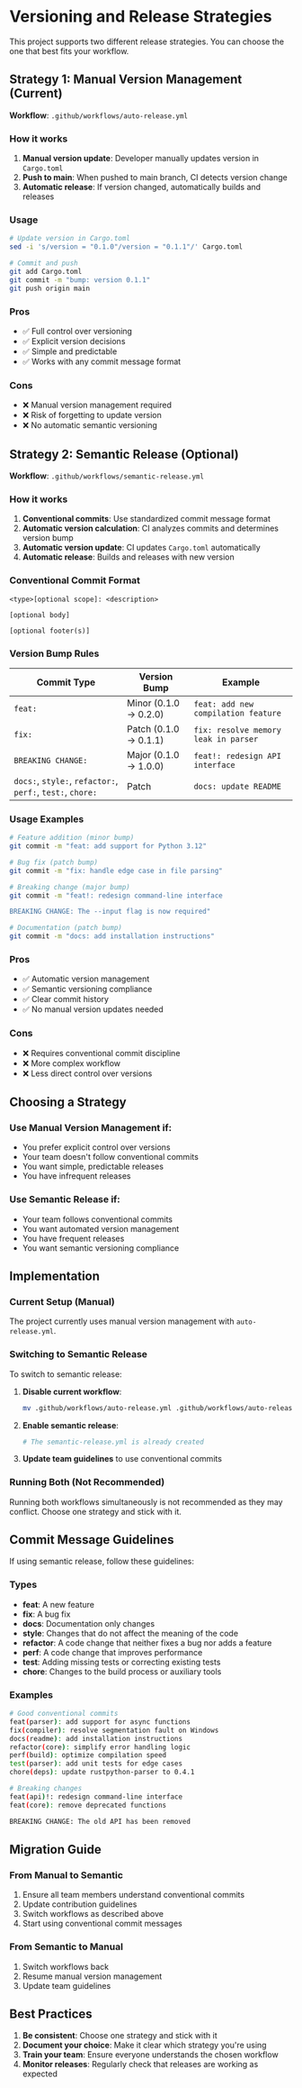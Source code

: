 # Versioning and Release Strategies

This project supports two different release strategies. You can choose the one that best fits your workflow.

## Strategy 1: Manual Version Management (Current)

**Workflow**: `.github/workflows/auto-release.yml`

### How it works
1. **Manual version update**: Developer manually updates version in `Cargo.toml`
2. **Push to main**: When pushed to main branch, CI detects version change
3. **Automatic release**: If version changed, automatically builds and releases

### Usage
```bash
# Update version in Cargo.toml
sed -i 's/version = "0.1.0"/version = "0.1.1"/' Cargo.toml

# Commit and push
git add Cargo.toml
git commit -m "bump: version 0.1.1"
git push origin main
```

### Pros
- ✅ Full control over versioning
- ✅ Explicit version decisions
- ✅ Simple and predictable
- ✅ Works with any commit message format

### Cons
- ❌ Manual version management required
- ❌ Risk of forgetting to update version
- ❌ No automatic semantic versioning

## Strategy 2: Semantic Release (Optional)

**Workflow**: `.github/workflows/semantic-release.yml`

### How it works
1. **Conventional commits**: Use standardized commit message format
2. **Automatic version calculation**: CI analyzes commits and determines version bump
3. **Automatic version update**: CI updates `Cargo.toml` automatically
4. **Automatic release**: Builds and releases with new version

### Conventional Commit Format
```
<type>[optional scope]: <description>

[optional body]

[optional footer(s)]
```

### Version Bump Rules
| Commit Type | Version Bump | Example |
|-------------|--------------|---------|
| `feat:` | Minor (0.1.0 → 0.2.0) | `feat: add new compilation feature` |
| `fix:` | Patch (0.1.0 → 0.1.1) | `fix: resolve memory leak in parser` |
| `BREAKING CHANGE:` | Major (0.1.0 → 1.0.0) | `feat!: redesign API interface` |
| `docs:`, `style:`, `refactor:`, `perf:`, `test:`, `chore:` | Patch | `docs: update README` |

### Usage Examples
```bash
# Feature addition (minor bump)
git commit -m "feat: add support for Python 3.12"

# Bug fix (patch bump)
git commit -m "fix: handle edge case in file parsing"

# Breaking change (major bump)
git commit -m "feat!: redesign command-line interface

BREAKING CHANGE: The --input flag is now required"

# Documentation (patch bump)
git commit -m "docs: add installation instructions"
```

### Pros
- ✅ Automatic version management
- ✅ Semantic versioning compliance
- ✅ Clear commit history
- ✅ No manual version updates needed

### Cons
- ❌ Requires conventional commit discipline
- ❌ More complex workflow
- ❌ Less direct control over versions

## Choosing a Strategy

### Use Manual Version Management if:
- You prefer explicit control over versions
- Your team doesn't follow conventional commits
- You want simple, predictable releases
- You have infrequent releases

### Use Semantic Release if:
- Your team follows conventional commits
- You want automated version management
- You have frequent releases
- You want semantic versioning compliance

## Implementation

### Current Setup (Manual)
The project currently uses manual version management with `auto-release.yml`.

### Switching to Semantic Release
To switch to semantic release:

1. **Disable current workflow**:
   ```bash
   mv .github/workflows/auto-release.yml .github/workflows/auto-release.yml.disabled
   ```

2. **Enable semantic release**:
   ```bash
   # The semantic-release.yml is already created
   ```

3. **Update team guidelines** to use conventional commits

### Running Both (Not Recommended)
Running both workflows simultaneously is not recommended as they may conflict. Choose one strategy and stick with it.

## Commit Message Guidelines

If using semantic release, follow these guidelines:

### Types
- **feat**: A new feature
- **fix**: A bug fix
- **docs**: Documentation only changes
- **style**: Changes that do not affect the meaning of the code
- **refactor**: A code change that neither fixes a bug nor adds a feature
- **perf**: A code change that improves performance
- **test**: Adding missing tests or correcting existing tests
- **chore**: Changes to the build process or auxiliary tools

### Examples
```bash
# Good conventional commits
feat(parser): add support for async functions
fix(compiler): resolve segmentation fault on Windows
docs(readme): add installation instructions
refactor(core): simplify error handling logic
perf(build): optimize compilation speed
test(parser): add unit tests for edge cases
chore(deps): update rustpython-parser to 0.4.1

# Breaking changes
feat(api)!: redesign command-line interface
feat(core): remove deprecated functions

BREAKING CHANGE: The old API has been removed
```

## Migration Guide

### From Manual to Semantic
1. Ensure all team members understand conventional commits
2. Update contribution guidelines
3. Switch workflows as described above
4. Start using conventional commit messages

### From Semantic to Manual
1. Switch workflows back
2. Resume manual version management
3. Update team guidelines

## Best Practices

1. **Be consistent**: Choose one strategy and stick with it
2. **Document your choice**: Make it clear which strategy you're using
3. **Train your team**: Ensure everyone understands the chosen workflow
4. **Monitor releases**: Regularly check that releases are working as expected
